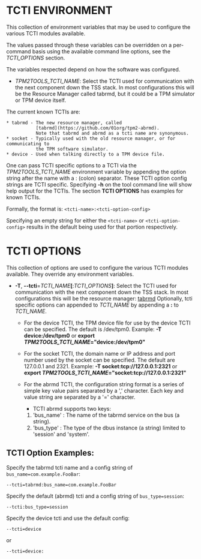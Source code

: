 # TCTI ENVIRONMENT

This collection of environment variables that may be used to configure the
various TCTI modules available.

The values passed through these variables can be overridden on a per-command
basis using the available command line options, see the _TCTI_OPTIONS_ section.

The variables respected depend on how the software was configured.

  * _TPM2TOOLS\_TCTI\_NAME_:
	Select the TCTI used for communication with the next component down the TSS
	stack. In most configurations this will be the Resource Manager called tabrmd,
	but it could be a TPM simulator or TPM device itself.

  The current known TCTIs are:

	* tabrmd - The new resource manager, called
	           [tabrmd](https://github.com/01org/tpm2-abrmd).
	           Note that tabrmd and abrmd as a tcti name are synonymous.
	* socket - Typically used with the old resource manager, or for communicating to
	           the TPM software simulator.
	* device - Used when talking directly to a TPM device file.

One can pass TCTI specific options to a TCTI via the _TPM2TOOLS\_TCTI\_NAME_ environment
variable by appending the option string after the name with a : (colon) separator. These TCTI
option config strings are TCTI specific. Specifying **-h** on the tool command line will
show help output for the TCTIs. The section **TCTI OPTIONS** has examples for known TCTIs.

Formally, the format is:
```<tcti-name>:<tcti-option-config>```

Specifying an empty string for either the ```<tcti-name>``` or ```<tcti-option-config>```
results in the default being used for that portion respectively.

# TCTI OPTIONS

This collection of options are used to configure the various TCTI modules
available. They override any environment variables.

  * **-T**, **--tcti**=_TCTI\_NAME_**[**:_TCTI\_OPTIONS_**]**:
	Select the TCTI used for communication with the next component down the TSS
	stack. In most configurations this will be the resource manager:
	[tabrmd](https://github.com/01org/tpm2-abrmd)
	Optionally, tcti specific options can appended to _TCTI\_NAME_ by appending
	a **:** to _TCTI\_NAME_.

    * For the device TCTI, the TPM device file for use by the device TCTI can be specified.
      The default is /dev/tpm0.
      Example: **-T device:/dev/tpm0** or **export _TPM2TOOLS\_TCTI\_NAME_="device:/dev/tpm0"**

    * For the socket TCTI, the domain name or IP address and port number used by the socket
      can be specified. The default are 127.0.0.1 and 2321.
      Example: **-T socket:tcp://127.0.0.1:2321** or **export _TPM2TOOLS\_TCTI\_NAME_="socket:tcp://127.0.0.1:2321"**

    * For the abrmd TCTI, the configuration string format is a series of simple key value pairs
      separated by a ',' character. Each key and value string are separated by a '=' character.

      * TCTI abrmd supports two keys:
      1. 'bus_name' : The name of the tabrmd service on the bus (a string).
      2. 'bus_type' : The type of the dbus instance (a string) limited to
         'session' and 'system'.

## TCTI Option Examples:
Specify the tabrmd tcti name and a config string of ```bus_name=com.example.FooBar```:
```
--tcti=tabrmd:bus_name=com.example.FooBar
```

Specify the default (abrmd) tcti and a config string of ```bus_type=session```:
```
--tcti:bus_type=session
```

Specify the device tcti and use the default config:
```
--tcti=device
```
or
```
--tcti=device:
```
